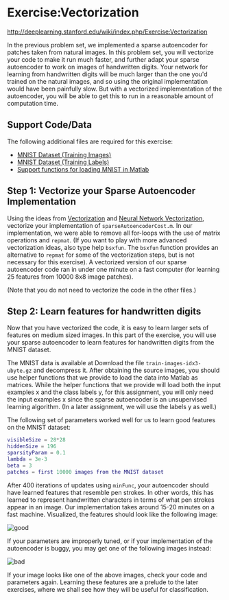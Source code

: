 # Exercise:Vectorization

http://deeplearning.stanford.edu/wiki/index.php/Exercise:Vectorization

In the previous problem set, we implemented a sparse autoencoder for patches taken from natural images. In this problem set, you will vectorize your code to make it run much faster, and further adapt your sparse autoencoder to work on images of handwritten digits. Your network for learning from handwritten digits will be much larger than the one you'd trained on the natural images, and so using the original implementation would have been painfully slow. But with a vectorized implementation of the autoencoder, you will be able to get this to run in a reasonable amount of computation time.

## Support Code/Data

The following additional files are required for this exercise:
* [MNIST Dataset (Training Images)](http://yann.lecun.com/exdb/mnist/train-images-idx3-ubyte.gz)
* [MNIST Dataset (Training Labels)](http://yann.lecun.com/exdb/mnist/train-labels-idx1-ubyte.gz)
* [Support functions for loading MNIST in Matlab](http://deeplearning.stanford.edu/wiki/index.php/Using_the_MNIST_Dataset)

## Step 1: Vectorize your Sparse Autoencoder Implementation

Using the ideas from [Vectorization](http://deeplearning.stanford.edu/wiki/index.php/Vectorization) and [Neural Network Vectorization](http://deeplearning.stanford.edu/wiki/index.php/Neural_Network_Vectorization), vectorize your implementation of `sparseAutoencoderCost.m`. In our implementation, we were able to remove all for-loops with the use of matrix operations and `repmat`. (If you want to play with more advanced vectorization ideas, also type help `bsxfun`. The `bsxfun` function provides an alternative to `repmat` for some of the vectorization steps, but is not necessary for this exercise). A vectorized version of our sparse autoencoder code ran in under one minute on a fast computer (for learning 25 features from 10000 8x8 image patches).

(Note that you do not need to vectorize the code in the other files.)

## Step 2: Learn features for handwritten digits

Now that you have vectorized the code, it is easy to learn larger sets of features on medium sized images. In this part of the exercise, you will use your sparse autoencoder to learn features for handwritten digits from the MNIST dataset.

The MNIST data is available at Download the file `train-images-idx3-ubyte.gz` and decompress it. After obtaining the source images, you should use helper functions that we provide to load the data into Matlab as matrices. While the helper functions that we provide will load both the input examples x and the class labels y, for this assignment, you will only need the input examples x since the sparse autoencoder is an unsupervised learning algorithm. (In a later assignment, we will use the labels y as well.)

The following set of parameters worked well for us to learn good features on the MNIST dataset:

```matlab
visibleSize = 28*28
hiddenSize = 196
sparsityParam = 0.1
lambda = 3e-3
beta = 3
patches = first 10000 images from the MNIST dataset
```

After 400 iterations of updates using `minFunc`, your autoencoder should have learned features that resemble pen strokes. In other words, this has learned to represent handwritten characters in terms of what pen strokes appear in an image. Our implementation takes around 15-20 minutes on a fast machine. Visualized, the features should look like the following image:

![good](http://deeplearning.stanford.edu/wiki/index.php/File:MnistVectorizationEx.png)

If your parameters are improperly tuned, or if your implementation of the autoencoder is buggy, you may get one of the following images instead:

![bad](http://deeplearning.stanford.edu/wiki/index.php/File:MNIST-false-bad-2.png)

If your image looks like one of the above images, check your code and parameters again. Learning these features are a prelude to the later exercises, where we shall see how they will be useful for classification.





